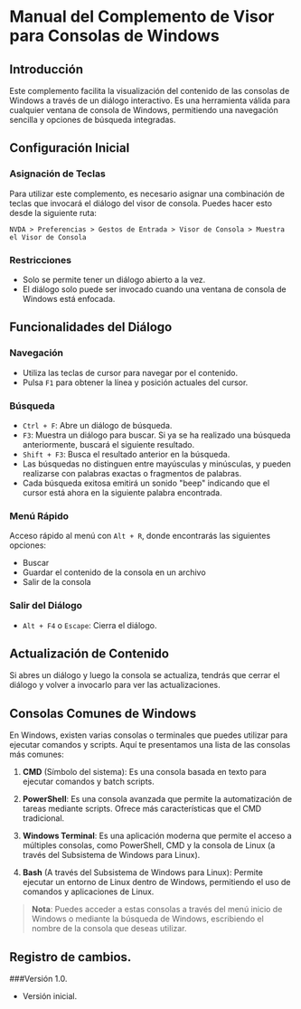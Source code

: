 # Manual del Complemento de Visor para Consolas de Windows
## Introducción

Este complemento facilita la visualización del contenido de las consolas de Windows a través de un diálogo interactivo. Es una herramienta válida para cualquier ventana de consola de Windows, permitiendo una navegación sencilla y opciones de búsqueda integradas.

## Configuración Inicial
### Asignación de Teclas

Para utilizar este complemento, es necesario asignar una combinación de teclas que invocará el diálogo del visor de consola. Puedes hacer esto desde la siguiente ruta:

```
NVDA > Preferencias > Gestos de Entrada > Visor de Consola > Muestra el Visor de Consola
```

### Restricciones

* Solo se permite tener un diálogo abierto a la vez.
* El diálogo solo puede ser invocado cuando una ventana de consola de Windows está enfocada.

## Funcionalidades del Diálogo

### Navegación

* Utiliza las teclas de cursor para navegar por el contenido.
* Pulsa `F1` para obtener la línea y posición actuales del cursor.

### Búsqueda

* `Ctrl + F`: Abre un diálogo de búsqueda.
* `F3`: Muestra un diálogo para buscar. Si ya se ha realizado una búsqueda anteriormente, buscará el siguiente resultado.
* `Shift + F3`: Busca el resultado anterior en la búsqueda.
* Las búsquedas no distinguen entre mayúsculas y minúsculas, y pueden realizarse con palabras exactas o fragmentos de palabras.
* Cada búsqueda exitosa emitirá un sonido "beep" indicando que el cursor está ahora en la siguiente palabra encontrada.

### Menú Rápido

Acceso rápido al menú con `Alt + R`, donde encontrarás las siguientes opciones:

* Buscar
* Guardar el contenido de la consola en un archivo
* Salir de la consola

### Salir del Diálogo

* `Alt + F4` o `Escape`: Cierra el diálogo.

## Actualización de Contenido

Si abres un diálogo y luego la consola se actualiza, tendrás que cerrar el diálogo y volver a invocarlo para ver las actualizaciones.

## Consolas Comunes de Windows

En Windows, existen varias consolas o terminales que puedes utilizar para ejecutar comandos y scripts. Aquí te presentamos una lista de las consolas más comunes:

1. **CMD** (Símbolo del sistema): Es una consola basada en texto para ejecutar comandos y batch scripts.
   
2. **PowerShell**: Es una consola avanzada que permite la automatización de tareas mediante scripts. Ofrece más características que el CMD tradicional.
   
3. **Windows Terminal**: Es una aplicación moderna que permite el acceso a múltiples consolas, como PowerShell, CMD y la consola de Linux (a través del Subsistema de Windows para Linux).
   
4. **Bash** (A través del Subsistema de Windows para Linux): Permite ejecutar un entorno de Linux dentro de Windows, permitiendo el uso de comandos y aplicaciones de Linux.

> **Nota**: Puedes acceder a estas consolas a través del menú inicio de Windows o mediante la búsqueda de Windows, escribiendo el nombre de la consola que deseas utilizar.

## Registro de cambios.
###Versión 1.0.

* Versión inicial.
